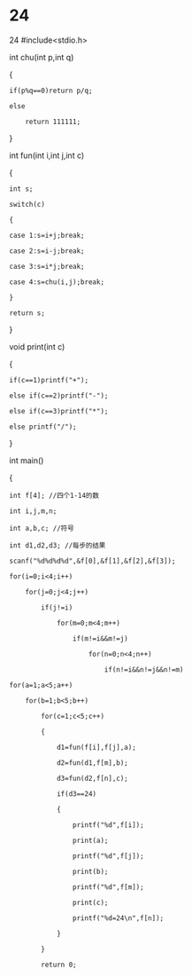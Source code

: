 24
==

24
#include<stdio.h> 

int chu(int p,int q) 

{ 

    if(p%q==0)return p/q; 

    else 

        return 111111; 

} 

int fun(int i,int j,int c) 

{ 

    int s; 

    switch(c) 

    { 

    case 1:s=i+j;break; 

    case 2:s=i-j;break; 

    case 3:s=i*j;break; 

    case 4:s=chu(i,j);break; 

    } 

    return s; 

} 

void print(int c) 

{ 

    if(c==1)printf("+"); 

    else if(c==2)printf("-"); 

    else if(c==3)printf("*"); 

    else printf("/"); 

} 

int main() 

{ 

    int f[4]; //四个1-14的数 

    int i,j,m,n; 

    int a,b,c; //符号 

    int d1,d2,d3; //每步的结果 

    scanf("%d%d%d%d",&f[0],&f[1],&f[2],&f[3]); 

    for(i=0;i<4;i++)   

        for(j=0;j<4;j++) 

            if(j!=i) 

                for(m=0;m<4;m++) 

                    if(m!=i&&m!=j) 

                        for(n=0;n<4;n++) 

                            if(n!=i&&n!=j&&n!=m) 

    for(a=1;a<5;a++) 

        for(b=1;b<5;b++) 

            for(c=1;c<5;c++) 

            { 

                d1=fun(f[i],f[j],a); 

                d2=fun(d1,f[m],b); 

                d3=fun(d2,f[n],c); 

                if(d3==24) 

                { 

                    printf("%d",f[i]); 

                    print(a); 

                    printf("%d",f[j]); 

                    print(b); 

                    printf("%d",f[m]); 

                    print(c); 

                    printf("%d=24\n",f[n]); 

                } 

            } 

            return 0;
